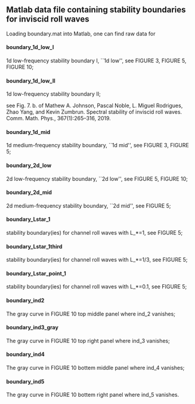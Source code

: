 ## Matlab data file containing stability boundaries for inviscid roll waves

Loading boundary.mat into Matlab, one can find raw data for

#### boundary_1d_low_I
1d low-frequency stability boundary I, ``1d low'', see FIGURE 3, FIGURE 5, FIGURE 10;

#### boundary_1d_low_II
1d low-frequency stability boundary II;

see Fig. 7. b. of Mathew A. Johnson, Pascal Noble, L. Miguel Rodrigues, Zhao Yang, and Kevin Zumbrun. Spectral
stability of inviscid roll waves. Comm. Math. Phys., 367(1):265–316, 2019.

#### boundary_1d_mid
1d medium-frequency stability boundary, ``1d mid'', see FIGURE 3, FIGURE 5;

#### boundary_2d_low
2d low-frequency stability boundary, ``2d low'', see FIGURE 5, FIGURE 10;

#### boundary_2d_mid
2d medium-frequency stability boundary, ``2d mid'', see FIGURE 5;

#### boundary_Lstar_1
stability boundary(ies) for channel roll waves with L_*=1, see FIGURE 5;

#### boundary_Lstar_1third
stability boundary(ies) for channel roll waves with L_*=1/3, see FIGURE 5;

#### boundary_Lstar_point_1
stability boundary(ies) for channel roll waves with L_*=0.1, see FIGURE 5;

#### boundary_ind2
The gray curve in FIGURE 10 top middle panel where ind_2 vanishes;

#### boundary_ind3_gray
The gray curve in FIGURE 10 top right panel where ind_3 vanishes;

#### boundary_ind4
The gray curve in FIGURE 10 bottem middle panel where ind_4 vanishes;

#### boundary_ind5
The gray curve in FIGURE 10 bottem right panel where ind_5 vanishes.



